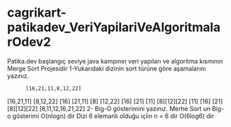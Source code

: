 # cagrikart-patikadev_VeriYapilariVeAlgoritmalarOdev2
Patika.dev başlangıç seviye java kampının veri yapıları ve algoritma kısmının Merge Sort Projesidir
1-Yukarıdaki dizinin sort türüne göre aşamalarını yazınız.
        
          [16,21,11,8,12,22]

[16,21,11]                [8,12,22]
[16] [21,11]             [8] [12,22]
[16] [21] [11]            [8][12][22]
[11] [16] [21]            [8][12][22]
            [8,11,12,16,21,22]
2- Big-O gösterimini yazınız.
   Merhe Sort un Big-o gösterimi  O(nlogn) dir 
   Dizi 6 elemanlı olduğu içiin n =  6 dir O(6log6) dir 
            
